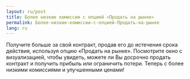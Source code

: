 ```yaml
---
layout: ru/post
title: Более низкие комиссии с опцией «Продать на рынке»
permalink: Более-низкие-комиссии-с-опцией-Продать-на-рынке
lang: ru
---
```


Получите больше за свой контракт, продав его до истечения срока действия, используя опцию «Продать на рынке». Посмотрите окно с визуализацией, чтобы увидеть, можете ли Вы досрочно продать контракт и получить прибыль или ограничить потери. Теперь с более низкими комиссиями и улучшенными ценами!
